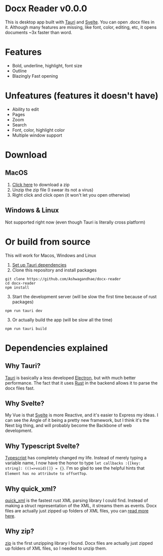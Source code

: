# Docx Reader v0.0.0

This is desktop app built with [Tauri](https://tauri.studio) and [Svelte](https://svelte.dev). You can open .docx files in it. Although many features are missing, like font, color, editing, etc, it opens documents ~3x faster than word.

# Features

- Bold, underline, highlight, font size
- Outline
- Blazingly Fast opening

# Unfeatures (features it doesn't have)

- Ability to edit
- Pages
- Zoom
- Search
- Font, color, highlight color
- Multiple window support

# Download

## MacOS

1. [Click here](https://ashwagandhae.github.io/docx-reader/docx-reader.app.zip) to download a zip
2. Unzip the zip file (I swear its not a virus)
3. Right click and click open (it won't let you open otherwise)

## Windows & Linux

Not supported right now (even though Tauri is literally cross platform)

# Or build from source

This will work for Macos, Windows and Linux

1. [Set up Tauri dependencies](https://tauri.studio/v1/guides/getting-started/prerequisites/)
2. Clone this repository and install packages

```
git clone https://github.com/Ashwagandhae/docx-reader
cd docx-reader
npm install
```

3. Start the development server (will be slow the first time because of rust packages)

```
npm run tauri dev
```

3. Or actually build the app (will be slow all the time)

```
npm run tauri build
```

# Dependencies explained

## Why Tauri?

[Tauri](https://tauri.studio) is basically a less developed [Electron](https://www.electronjs.org/), but with much better performance. The fact that it uses [Rust](https://www.rust-lang.org/) in the backend allows it to parse the docx files fast.

## Why Svelte?

My Vue is that [Svelte](https://svelte.dev) is more Reactive, and it's easier to Express my ideas. I can see the Angle of it being a pretty new framework, but I think it's the Next big thing, and will probably become the Backbone of web development.

## Why Typescript Svelte?

[Typescript](https://www.typescriptlang.org/) has completely changed my life. Instead of merely typing a variable name, I now have the honor to type `let callbacks :{[key: string]: (()=>void)[]} = {}`. I'm so glad to see the helpful hints that `Element has no attribute to offsetTop`.

## Why quick_xml?

[quick_xml](https://docs.rs/quick-xml/latest/quick_xml/) is the fastest rust XML parsing library I could find. Instead of making a struct representation of the XML, it streams them as events. Docx files are actually just zipped up folders of XML files, you can [read more here](https://www.toptal.com/xml/an-informal-introduction-to-docx).

## Why zip?

[zip](https://docs.rs/zip/latest/zip/) is the first unzipping library I found. Docx files are actually just zipped up folders of XML files, so I needed to unzip them.
